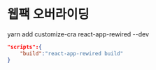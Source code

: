 # 웹팩 오버라이딩

yarn add customize-cra react-app-rewired --dev

```json
"scripts":{
    "build":"react-app-rewired build"
}
```